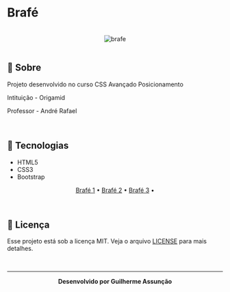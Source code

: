 # Brafé

<br>

<div align="center">
  <img src="Brafé 1/Bootstrap/public/img/brafe.svg" alt="brafe">
</div>

<br>

## :bookmark_tabs: Sobre

Projeto desenvolvido no curso CSS Avançado Posicionamento

Intituição - Origamid

Professor - André Rafael

<br>

## :rocket: Tecnologias

- HTML5
- CSS3
- Bootstrap

<p align="center">
  <a href="">Brafé 1</a> •
  <a href="">Brafé 2</a> •
  <a href="">Brafé 3</a> •
</p>


<br>

## :green_book: Licença 

Esse projeto está sob a licença MIT. Veja o arquivo [LICENSE](LICENSE) para mais detalhes.

<br>

---

<div align="center">
    <b>Desenvolvido por Guilherme Assunção</b>
</div>
